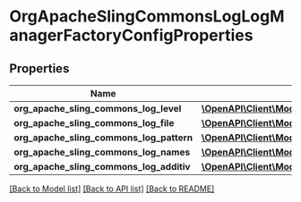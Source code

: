 # OrgApacheSlingCommonsLogLogManagerFactoryConfigProperties

## Properties
Name | Type | Description | Notes
------------ | ------------- | ------------- | -------------
**org_apache_sling_commons_log_level** | [**\OpenAPI\Client\Model\ConfigNodePropertyDropDown**](ConfigNodePropertyDropDown.md) |  | [optional] 
**org_apache_sling_commons_log_file** | [**\OpenAPI\Client\Model\ConfigNodePropertyString**](ConfigNodePropertyString.md) |  | [optional] 
**org_apache_sling_commons_log_pattern** | [**\OpenAPI\Client\Model\ConfigNodePropertyString**](ConfigNodePropertyString.md) |  | [optional] 
**org_apache_sling_commons_log_names** | [**\OpenAPI\Client\Model\ConfigNodePropertyArray**](ConfigNodePropertyArray.md) |  | [optional] 
**org_apache_sling_commons_log_additiv** | [**\OpenAPI\Client\Model\ConfigNodePropertyBoolean**](ConfigNodePropertyBoolean.md) |  | [optional] 

[[Back to Model list]](../README.md#documentation-for-models) [[Back to API list]](../README.md#documentation-for-api-endpoints) [[Back to README]](../README.md)


